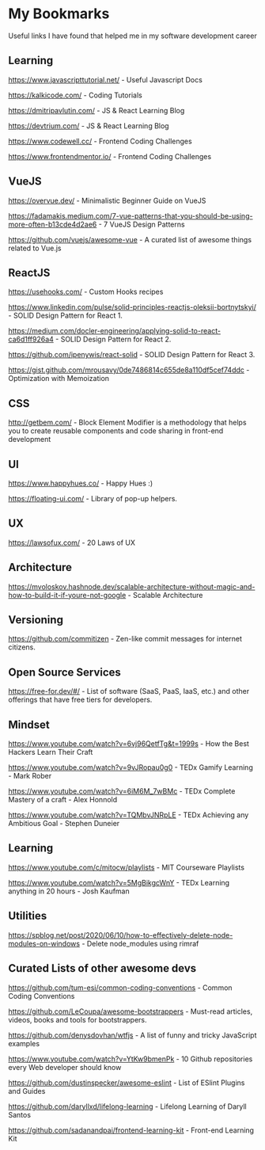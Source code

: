 
# My Bookmarks
Useful links I have found that helped me in my software development career

## Learning
https://www.javascripttutorial.net/ - Useful Javascript Docs

https://kalkicode.com/ - Coding Tutorials

https://dmitripavlutin.com/ - JS & React Learning Blog

https://devtrium.com/ - JS & React Learning Blog

https://www.codewell.cc/ - Frontend Coding Challenges

https://www.frontendmentor.io/ - Frontend Coding Challenges

## VueJS
https://overvue.dev/ - Minimalistic Beginner Guide on VueJS

https://fadamakis.medium.com/7-vue-patterns-that-you-should-be-using-more-often-b13cde4d2ae6 - 7 VueJS Design Patterns

https://github.com/vuejs/awesome-vue - A curated list of awesome things related to Vue.js 

## ReactJS
https://usehooks.com/ - Custom Hooks recipes

https://www.linkedin.com/pulse/solid-principles-reactjs-oleksii-bortnytskyi/ - SOLID Design Pattern for React 1.

https://medium.com/docler-engineering/applying-solid-to-react-ca6d1ff926a4 - SOLID Design Pattern for React 2.

https://github.com/ipenywis/react-solid - SOLID Design Pattern for React 3.

https://gist.github.com/mrousavy/0de7486814c655de8a110df5cef74ddc - Optimization with Memoization

## CSS
http://getbem.com/ - Block Element Modifier is a methodology that helps you to create reusable components and code sharing in front-end development

## UI
https://www.happyhues.co/ - Happy Hues :)

https://floating-ui.com/ - Library of pop-up helpers.

## UX
https://lawsofux.com/ - 20 Laws of UX

## Architecture
https://mvoloskov.hashnode.dev/scalable-architecture-without-magic-and-how-to-build-it-if-youre-not-google - Scalable Architecture

## Versioning
https://github.com/commitizen - Zen-like commit messages for internet citizens.

## Open Source Services 
https://free-for.dev/#/ - List of software (SaaS, PaaS, IaaS, etc.) and other offerings that have free tiers for developers.

## Mindset
https://www.youtube.com/watch?v=6vj96QetfTg&t=1999s - How the Best Hackers Learn Their Craft

https://www.youtube.com/watch?v=9vJRopau0g0 - TEDx Gamify Learning - Mark Rober

https://www.youtube.com/watch?v=6iM6M_7wBMc - TEDx Complete Mastery of a craft - Alex Honnold

https://www.youtube.com/watch?v=TQMbvJNRpLE - TEDx Achieving any Ambitious Goal - Stephen Duneier

## Learning

https://www.youtube.com/c/mitocw/playlists - MIT Courseware Playlists

https://www.youtube.com/watch?v=5MgBikgcWnY - TEDx Learning anything in 20 hours - Josh Kaufman

## Utilities
https://spblog.net/post/2020/06/10/how-to-effectively-delete-node-modules-on-windows - Delete node_modules using rimraf

## Curated Lists of other awesome devs
https://github.com/tum-esi/common-coding-conventions - Common Coding Conventions

https://github.com/LeCoupa/awesome-bootstrappers - Must-read articles, videos, books and tools for bootstrappers.

https://github.com/denysdovhan/wtfjs - A list of funny and tricky JavaScript examples

https://www.youtube.com/watch?v=YtKw9bmenPk - 10 Github repositories every Web developer should know

https://github.com/dustinspecker/awesome-eslint - List of ESlint Plugins and Guides

https://github.com/daryllxd/lifelong-learning - Lifelong Learning of Daryll Santos

https://github.com/sadanandpai/frontend-learning-kit - Front-end Learning Kit
